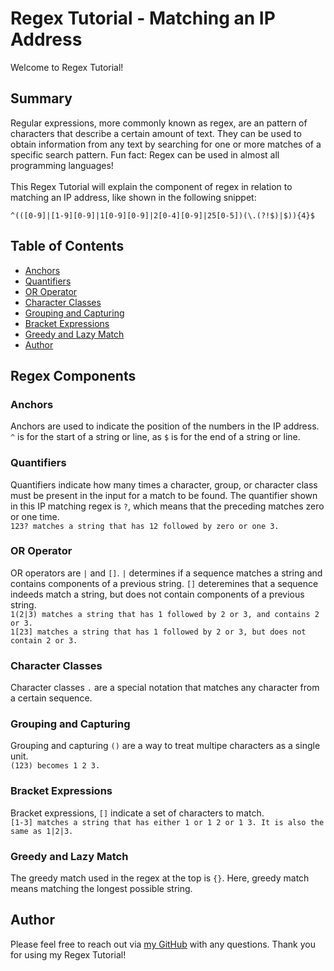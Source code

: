# Regex Tutorial - Matching an IP Address

Welcome to Regex Tutorial!

## Summary

Regular expressions, more commonly known as regex, are an pattern of characters that describe a certain amount of text. They can be used to obtain information from any text by searching for one or more matches of a specific search pattern. Fun fact: Regex can be used in almost all programming languages!
</br>
</br>
This Regex Tutorial will explain the component of regex in relation to matching an IP address, like shown in the following snippet:

```
^(([0-9]|[1-9][0-9]|1[0-9][0-9]|2[0-4][0-9]|25[0-5])(\.(?!$)|$)){4}$
```

## Table of Contents

- [Anchors](#anchors)
- [Quantifiers](#quantifiers)
- [OR Operator](#or-operator)
- [Character Classes](#character-classes)
- [Grouping and Capturing](#grouping-and-capturing)
- [Bracket Expressions](#bracket-expressions)
- [Greedy and Lazy Match](#greedy-and-lazy-match)
- [Author](#author)

## Regex Components

### Anchors

Anchors are used to indicate the position of the numbers in the IP address. `^` is for the start of a string or line, as `$` is for the end of a string or line.

### Quantifiers

Quantifiers indicate how many times a character, group, or character class must be present in the input for a match to be found. The quantifier shown in this IP matching regex is `?`, which means that the preceding matches zero or one time.
<br/>
`123? matches a string that has 12 followed by zero or one 3.`

### OR Operator

OR operators are `|` and `[]`. `|` determines if a sequence matches a string and contains components of a previous string. `[]` deteremines that a sequence indeeds match a string, but does not contain components of a previous string.
</br>
`1(2|3) matches a string that has 1 followed by 2 or 3, and contains 2 or 3.`
</br>
`1[23] matches a string that has 1 followed by 2 or 3, but does not contain 2 or 3.`

### Character Classes

Character classes `.` are a special notation that matches any character from a certain sequence.

### Grouping and Capturing

Grouping and capturing `()` are a way to treat multipe characters as a single unit.
</br>
`(123) becomes 1 2 3.`

### Bracket Expressions

Bracket expressions, `[]` indicate a set of characters to match.
</br>
`[1-3] matches a string that has either 1 or 1 2 or 1 3. It is also the same as 1|2|3.`

### Greedy and Lazy Match

The greedy match used in the regex at the top is `{}`. Here, greedy match means matching the longest possible string.

## Author

Please feel free to reach out via [my GitHub](https://github.com/sariyarawaekklang) with any questions. Thank you for using my Regex Tutorial!
